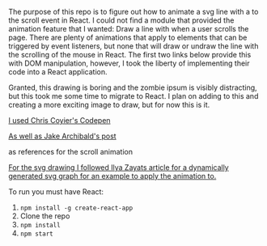 The purpose of this repo is to figure out how to animate a svg line with a to the scroll event in React. I could not find a module that provided the animation feature that I wanted: Draw a line with when a user scrolls the page. There are plenty of animations that apply to elements that can be triggered by event listeners, but none that will draw or undraw the line with the scrolling of the mouse in React. The first two links below provide this with DOM manipulation, however, I took the liberty of implementing their code into a React application.

Granted, this drawing is boring and the zombie ipsum is visibly distracting, but this took me some time to migrate to React. I plan on adding to this and creating a more exciting image to draw, but for now this is it.

[I used Chris Coyier's Codepen](https://codepen.io/chriscoyier/pen/YXgWam?editors=0111)

[As well as Jake Archibald's post](https://jakearchibald.com/2013/animated-line-drawing-svg/)

as references for the scroll animation

[For the svg drawing I followed Ilya Zayats article for a dynamically generated svg graph for an example to apply the animation to.](https://www.smashingmagazine.com/2015/12/generating-svg-with-react/)

To run you must have React:
1. `npm install -g create-react-app`
2. Clone the repo
3. `npm install`
4. `npm start`
